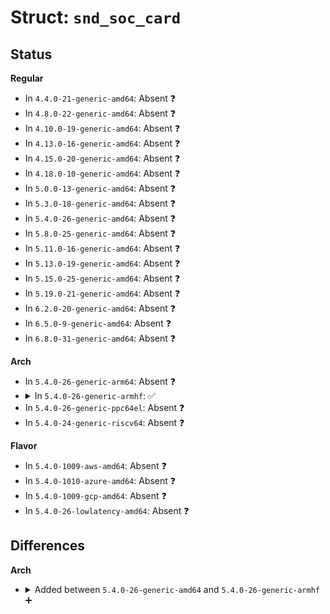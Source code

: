 # Struct: <code>snd_soc_card</code>

## Status
<b>Regular</b>
<ul>
<li>
In <code>4.4.0-21-generic-amd64</code>: Absent ❓
</li>
<li>
In <code>4.8.0-22-generic-amd64</code>: Absent ❓
</li>
<li>
In <code>4.10.0-19-generic-amd64</code>: Absent ❓
</li>
<li>
In <code>4.13.0-16-generic-amd64</code>: Absent ❓
</li>
<li>
In <code>4.15.0-20-generic-amd64</code>: Absent ❓
</li>
<li>
In <code>4.18.0-10-generic-amd64</code>: Absent ❓
</li>
<li>
In <code>5.0.0-13-generic-amd64</code>: Absent ❓
</li>
<li>
In <code>5.3.0-18-generic-amd64</code>: Absent ❓
</li>
<li>
In <code>5.4.0-26-generic-amd64</code>: Absent ❓
</li>
<li>
In <code>5.8.0-25-generic-amd64</code>: Absent ❓
</li>
<li>
In <code>5.11.0-16-generic-amd64</code>: Absent ❓
</li>
<li>
In <code>5.13.0-19-generic-amd64</code>: Absent ❓
</li>
<li>
In <code>5.15.0-25-generic-amd64</code>: Absent ❓
</li>
<li>
In <code>5.19.0-21-generic-amd64</code>: Absent ❓
</li>
<li>
In <code>6.2.0-20-generic-amd64</code>: Absent ❓
</li>
<li>
In <code>6.5.0-9-generic-amd64</code>: Absent ❓
</li>
<li>
In <code>6.8.0-31-generic-amd64</code>: Absent ❓
</li>
</ul>
<b>Arch</b>
<ul>
<li>
In <code>5.4.0-26-generic-arm64</code>: Absent ❓
</li>
<li>
<details>
<summary>In <code>5.4.0-26-generic-armhf</code>: ✅</summary>

```c
struct snd_soc_card {
    const char * name;
    const char * long_name;
    const char * driver_name;
    const char * components;
    char[80] dmi_longname;
    char[32] topology_shortname;
    struct device * dev;
    struct snd_card * snd_card;
    struct module * owner;
    struct mutex mutex;
    struct mutex dapm_mutex;
    struct mutex pcm_mutex;
    enum snd_soc_pcm_subclass pcm_subclass;
    spinlock_t dpcm_lock;
    bool instantiated;
    bool topology_shortname_created;
    int (*)(struct snd_soc_card *) probe;
    int (*)(struct snd_soc_card *) late_probe;
    int (*)(struct snd_soc_card *) remove;
    int (*)(struct snd_soc_card *) suspend_pre;
    int (*)(struct snd_soc_card *) suspend_post;
    int (*)(struct snd_soc_card *) resume_pre;
    int (*)(struct snd_soc_card *) resume_post;
    int (*)(struct snd_soc_card *, struct snd_soc_dapm_context *, enum snd_soc_bias_level) set_bias_level;
    int (*)(struct snd_soc_card *, struct snd_soc_dapm_context *, enum snd_soc_bias_level) set_bias_level_post;
    int (*)(struct snd_soc_card *, struct snd_soc_dai_link *) add_dai_link;
    void (*)(struct snd_soc_card *, struct snd_soc_dai_link *) remove_dai_link;
    long int pmdown_time;
    struct snd_soc_dai_link * dai_link;
    int num_links;
    struct list_head dai_link_list;
    struct list_head rtd_list;
    int num_rtd;
    struct snd_soc_codec_conf * codec_conf;
    int num_configs;
    struct snd_soc_aux_dev * aux_dev;
    int num_aux_devs;
    struct list_head aux_comp_list;
    const struct snd_kcontrol_new * controls;
    int num_controls;
    const struct snd_soc_dapm_widget * dapm_widgets;
    int num_dapm_widgets;
    const struct snd_soc_dapm_route * dapm_routes;
    int num_dapm_routes;
    const struct snd_soc_dapm_widget * of_dapm_widgets;
    int num_of_dapm_widgets;
    const struct snd_soc_dapm_route * of_dapm_routes;
    int num_of_dapm_routes;
    bool fully_routed;
    struct list_head component_dev_list;
    struct list_head list;
    struct list_head widgets;
    struct list_head paths;
    struct list_head dapm_list;
    struct list_head dapm_dirty;
    struct list_head dobj_list;
    struct snd_soc_dapm_context dapm;
    struct snd_soc_dapm_stats dapm_stats;
    struct snd_soc_dapm_update * update;
    struct dentry * debugfs_card_root;
    struct work_struct deferred_resume_work;
    u32 pop_time;
    void * drvdata;
}
```
</details>
</li>
<li>
In <code>5.4.0-26-generic-ppc64el</code>: Absent ❓
</li>
<li>
In <code>5.4.0-24-generic-riscv64</code>: Absent ❓
</li>
</ul>
<b>Flavor</b>
<ul>
<li>
In <code>5.4.0-1009-aws-amd64</code>: Absent ❓
</li>
<li>
In <code>5.4.0-1010-azure-amd64</code>: Absent ❓
</li>
<li>
In <code>5.4.0-1009-gcp-amd64</code>: Absent ❓
</li>
<li>
In <code>5.4.0-26-lowlatency-amd64</code>: Absent ❓
</li>
</ul>

## Differences
<b>Arch</b>
<ul>
<li>
<details>
<summary>Added between <code>5.4.0-26-generic-amd64</code> and <code>5.4.0-26-generic-armhf</code> ➕</summary>

```c
struct snd_soc_card {
    const char * name;
    const char * long_name;
    const char * driver_name;
    const char * components;
    char[80] dmi_longname;
    char[32] topology_shortname;
    struct device * dev;
    struct snd_card * snd_card;
    struct module * owner;
    struct mutex mutex;
    struct mutex dapm_mutex;
    struct mutex pcm_mutex;
    enum snd_soc_pcm_subclass pcm_subclass;
    spinlock_t dpcm_lock;
    bool instantiated;
    bool topology_shortname_created;
    int (*)(struct snd_soc_card *) probe;
    int (*)(struct snd_soc_card *) late_probe;
    int (*)(struct snd_soc_card *) remove;
    int (*)(struct snd_soc_card *) suspend_pre;
    int (*)(struct snd_soc_card *) suspend_post;
    int (*)(struct snd_soc_card *) resume_pre;
    int (*)(struct snd_soc_card *) resume_post;
    int (*)(struct snd_soc_card *, struct snd_soc_dapm_context *, enum snd_soc_bias_level) set_bias_level;
    int (*)(struct snd_soc_card *, struct snd_soc_dapm_context *, enum snd_soc_bias_level) set_bias_level_post;
    int (*)(struct snd_soc_card *, struct snd_soc_dai_link *) add_dai_link;
    void (*)(struct snd_soc_card *, struct snd_soc_dai_link *) remove_dai_link;
    long int pmdown_time;
    struct snd_soc_dai_link * dai_link;
    int num_links;
    struct list_head dai_link_list;
    struct list_head rtd_list;
    int num_rtd;
    struct snd_soc_codec_conf * codec_conf;
    int num_configs;
    struct snd_soc_aux_dev * aux_dev;
    int num_aux_devs;
    struct list_head aux_comp_list;
    const struct snd_kcontrol_new * controls;
    int num_controls;
    const struct snd_soc_dapm_widget * dapm_widgets;
    int num_dapm_widgets;
    const struct snd_soc_dapm_route * dapm_routes;
    int num_dapm_routes;
    const struct snd_soc_dapm_widget * of_dapm_widgets;
    int num_of_dapm_widgets;
    const struct snd_soc_dapm_route * of_dapm_routes;
    int num_of_dapm_routes;
    bool fully_routed;
    struct list_head component_dev_list;
    struct list_head list;
    struct list_head widgets;
    struct list_head paths;
    struct list_head dapm_list;
    struct list_head dapm_dirty;
    struct list_head dobj_list;
    struct snd_soc_dapm_context dapm;
    struct snd_soc_dapm_stats dapm_stats;
    struct snd_soc_dapm_update * update;
    struct dentry * debugfs_card_root;
    struct work_struct deferred_resume_work;
    u32 pop_time;
    void * drvdata;
}
```
</details>
</li>
</ul>
